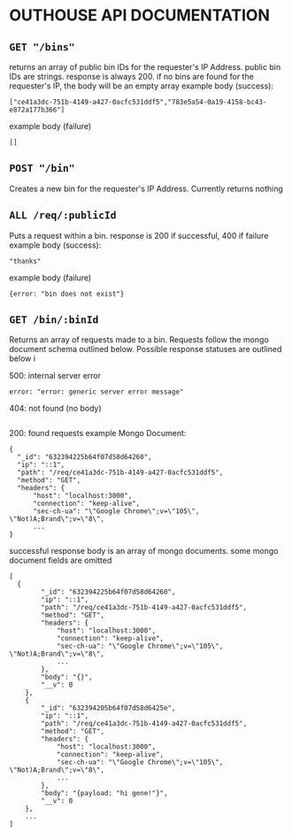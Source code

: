 # **OUTHOUSE API DOCUMENTATION**


## `GET "/bins"`
returns an array of public bin IDs for the requester's IP Address. public bin IDs are strings. response is always 200. if no bins are found for the requester's IP, the body will be an empty array
example body (success):
```
["ce41a3dc-751b-4149-a427-0acfc531ddf5","783e5a54-0a19-4158-bc43-e872a177b366"]
```
example body (failure)
```
[]
```

## `POST "/bin"`
Creates a new bin for the requester's IP Address. Currently returns nothing

## `ALL /req/:publicId`
Puts a request within a bin. response is 200 if successful, 400 if failure 
example body (success):
```
"thanks"
```
example body (failure)
```
{error: "bin does not exist"}
```

## `GET /bin/:binId`
Returns an array of requests made to a bin. Requests follow the mongo document schema outlined below. Possible response statuses are outlined below i

500: internal server error
```
error: "error: generic server error message"
```

404: not found (no body)
```
```

200: found requests
example Mongo Document:
```
{
  "_id": "632394225b64f07d58d64260",
  "ip": "::1",
  "path": "/req/ce41a3dc-751b-4149-a427-0acfc531ddf5",
  "method": "GET",
  "headers": {
      "host": "localhost:3000",
      "connection": "keep-alive",
      "sec-ch-ua": "\"Google Chrome\";v=\"105\", \"Not)A;Brand\";v=\"8\", 
      ...
}
```

successful response body is an array of mongo documents. some mongo document fields are omitted
```
[
  {
        "_id": "632394225b64f07d58d64260",
        "ip": "::1",
        "path": "/req/ce41a3dc-751b-4149-a427-0acfc531ddf5",
        "method": "GET",
        "headers": {
            "host": "localhost:3000",
            "connection": "keep-alive",
            "sec-ch-ua": "\"Google Chrome\";v=\"105\", \"Not)A;Brand\";v=\"8\", 
            ...
        },
        "body": "{}",
        "__v": 0
    },
    {
        "_id": "632394205b64f07d58d6425e",
        "ip": "::1",
        "path": "/req/ce41a3dc-751b-4149-a427-0acfc531ddf5",
        "method": "GET",
        "headers": {
            "host": "localhost:3000",
            "connection": "keep-alive",
            "sec-ch-ua": "\"Google Chrome\";v=\"105\", \"Not)A;Brand\";v=\"8\", 
            ...
        },
        "body": "{payload: "hi gene!"}",
        "__v": 0
    },
    ...
]
```
